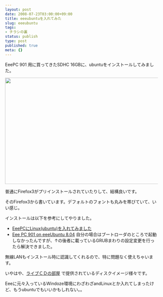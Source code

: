 ```yaml
---
layout: post
date: 2008-07-23T03:00:00+09:00
title: eeeubuntuを入れてみた
slug: eeeubuntu
tags:
- チラシの裏
status: publish
type: post
published: true
meta: {}
---
```

EeePC 901 用に買ってきたSDHC 16GBに、ubuntuをインストールしてみました。

<span class="mt-enclosure mt-enclosure-image" style="display: inline;"><a href="/images/uploads/080723.htmll" onclick="window.open('/images/uploads/080723.html','popup','width=1024,height=600,scrollbars=no,resizable=no,toolbar=no,directories=no,location=no,menubar=no,status=no,left=0,top=0'); return false"><img src="/images/uploads/assets_c/2008/07/Screenshot-thumb-600x351.png" width="600" height="351" alt="" class="mt-image-none" style="" /></a></span>

普通にFirefox3がプリインストールされていたりして、結構良いです。

そのFirefox3から書いています。デフォルトのフォントも丸みを帯びていて、いい感じ。

インストールは以下を参考にしてやりました。

<!--more-->
- <a href="http://pink-banbi.blog.so-net.ne.jp/2008-06-13">EeePCにLinux(ubuntu)を入れてみました</a>
- <a href="http://d.hatena.ne.jp/piropati/20080718/1216393627">Eee PC 901 on eeeUbuntu 8.04</a>
自分の場合はブートローダのところで起動しなかったんですが、↑の後者に載っているGRUBまわりの設定変更を行ったら解決できました。

無線LANもインストール時に認識してくれるので、特に問題なく使えちゃいます。

いやはや、<a href="http://2.csx.jp/livecdroom/">ライブＣＤの部屋</a> で提供されているディスクイメージ様々です。

Eeeに元々入っているWindoze環境にわざわざandLinuxとか入れてしまったけど、もうubuntuでもいいかもしれない。。
